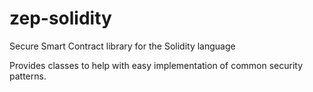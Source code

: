 # zep-solidity
Secure Smart Contract library for the Solidity language

Provides classes to help with easy implementation of common security patterns.
